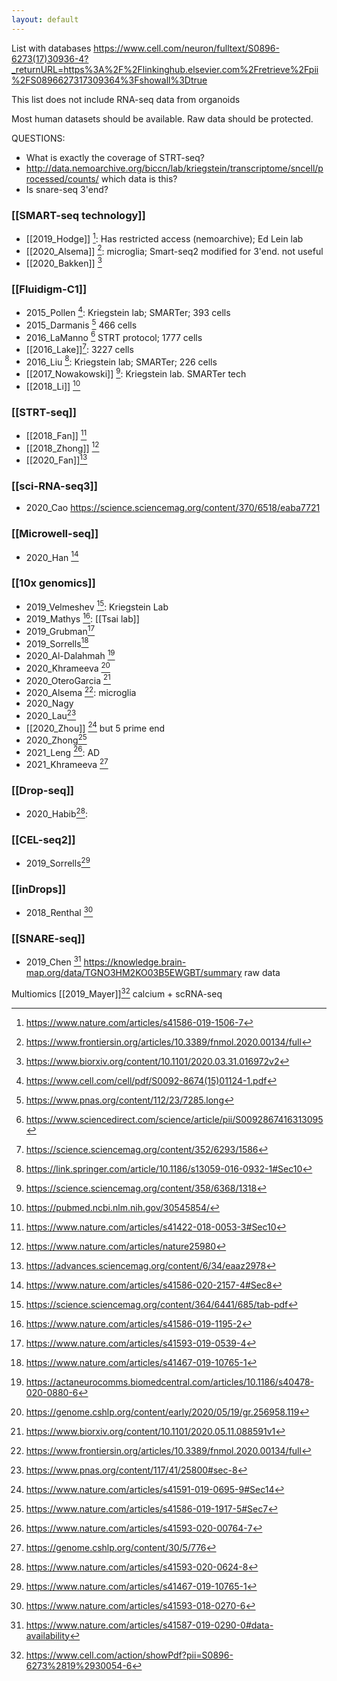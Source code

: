 ```yaml
---
layout: default
---
```


List with databases
https://www.cell.com/neuron/fulltext/S0896-6273(17)30936-4?_returnURL=https%3A%2F%2Flinkinghub.elsevier.com%2Fretrieve%2Fpii%2FS0896627317309364%3Fshowall%3Dtrue

This list does not include RNA-seq data from organoids

Most human datasets should be available. Raw data should be protected.

QUESTIONS:
- What is exactly the coverage of STRT-seq?
- http://data.nemoarchive.org/biccn/lab/kriegstein/transcriptome/sncell/processed/counts/ which data is this?
- Is snare-seq 3'end?



### [[SMART-seq technology]]
- [[2019_Hodge]] [^1]: Has restricted access (nemoarchive); Ed Lein lab
- [[2020_Alsema]] [^15]: microglia; Smart-seq2 modified for 3'end. not useful
- [[2020_Bakken]] [^27]

### [[Fluidigm-C1]]
- 2015_Pollen [^20]: Kriegstein lab; SMARTer; 393 cells
- 2015_Darmanis [^21] 466 cells
- 2016_LaManno [^11] STRT protocol; 1777 cells
- [[2016_Lake]][^4]: 3227 cells
- 2016_Liu [^19]: Kriegstein lab; SMARTer; 226 cells
- [[2017_Nowakowski]] [^9]: Kriegstein lab. SMARTer tech
- [[2018_Li]] [^22]

### [[STRT-seq]]
- [[2018_Fan]] [^25] 
- [[2018_Zhong]] [^13]
- [[2020_Fan]][^7]

### [[sci-RNA-seq3]]
- 2020_Cao https://science.sciencemag.org/content/370/6518/eaba7721

### [[Microwell-seq]]
- 2020_Han [^12]

### [[10x genomics]]
- 2019_Velmeshev [^2]: Kriegstein Lab
- 2019_Mathys [^3]: [[Tsai lab]]
- 2019_Grubman[^16]
- 2019_Sorrells[^17]
- 2020_Al-Dalahmah [^8]
- 2020_Khrameeva [^10]
- 2020_OteroGarcia [^14]
- 2020_Alsema [^15]: microglia
- 2020_Nagy
- 2020_Lau[^23]
- [[2020_Zhou]] [^24] but 5 prime end
- 2020_Zhong[^29]
- 2021_Leng [^6]: AD
- 2021_Khrameeva [^30]



### [[Drop-seq]]
- 2020_Habib[^5]: 


### [[CEL-seq2]]
- 2019_Sorrells[^17]


### [[inDrops]]
- 2018_Renthal [^18]


### [[SNARE-seq]]
- 2019_Chen [^28]  https://knowledge.brain-map.org/data/TGNO3HM2KO03B5EWGBT/summary raw data

Multiomics
[[2019_Mayer]][^26] calcium + scRNA-seq


[^1]: https://www.nature.com/articles/s41586-019-1506-7
[^2]: https://science.sciencemag.org/content/364/6441/685/tab-pdf
[^3]: https://www.nature.com/articles/s41586-019-1195-2
[^4]: https://science.sciencemag.org/content/352/6293/1586
[^5]: https://www.nature.com/articles/s41593-020-0624-8
[^6]: https://www.nature.com/articles/s41593-020-00764-7
[^7]: https://advances.sciencemag.org/content/6/34/eaaz2978
[^8]: https://actaneurocomms.biomedcentral.com/articles/10.1186/s40478-020-0880-6
[^9]: https://science.sciencemag.org/content/358/6368/1318
[^10]: https://genome.cshlp.org/content/early/2020/05/19/gr.256958.119
[^11]: https://www.sciencedirect.com/science/article/pii/S0092867416313095
[^12]: https://www.nature.com/articles/s41586-020-2157-4#Sec8
[^13]: https://www.nature.com/articles/nature25980
[^14]: https://www.biorxiv.org/content/10.1101/2020.05.11.088591v1
[^15]: https://www.frontiersin.org/articles/10.3389/fnmol.2020.00134/full
[^16]: https://www.nature.com/articles/s41593-019-0539-4
[^17]: https://www.nature.com/articles/s41467-019-10765-1
[^18]: https://www.nature.com/articles/s41593-018-0270-6
[^19]: https://link.springer.com/article/10.1186/s13059-016-0932-1#Sec10
[^20]: https://www.cell.com/cell/pdf/S0092-8674(15)01124-1.pdf
[^21]: https://www.pnas.org/content/112/23/7285.long
[^22]: https://pubmed.ncbi.nlm.nih.gov/30545854/
[^23]: https://www.pnas.org/content/117/41/25800#sec-8
[^24]: https://www.nature.com/articles/s41591-019-0695-9#Sec14
[^25]: https://www.nature.com/articles/s41422-018-0053-3#Sec10
[^26]: https://www.cell.com/action/showPdf?pii=S0896-6273%2819%2930054-6
[^27]: https://www.biorxiv.org/content/10.1101/2020.03.31.016972v2
[^28]: https://www.nature.com/articles/s41587-019-0290-0#data-availability
[^29]: https://www.nature.com/articles/s41586-019-1917-5#Sec7
[^30]: https://genome.cshlp.org/content/30/5/776
